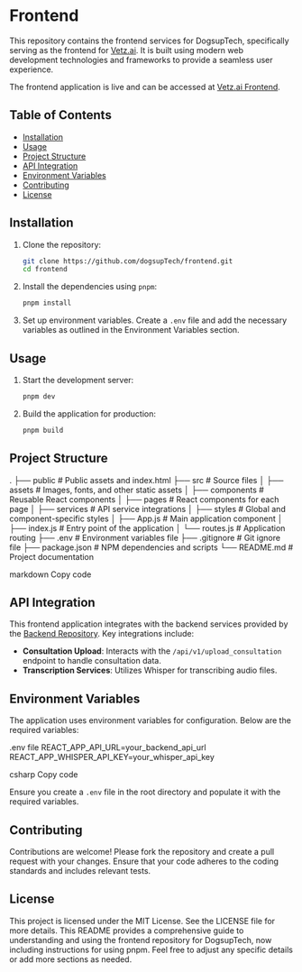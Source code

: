 # Frontend

This repository contains the frontend services for DogsupTech, specifically serving as the frontend for [Vetz.ai](https://vetz.ai). It is built using modern web development technologies and frameworks to provide a seamless user experience.

The frontend application is live and can be accessed at [Vetz.ai Frontend](https://nextjs-frontend-mzlwcya3uq-nw.a.run.app/).

## Table of Contents

- [Installation](#installation)
- [Usage](#usage)
- [Project Structure](#project-structure)
- [API Integration](#api-integration)
- [Environment Variables](#environment-variables)
- [Contributing](#contributing)
- [License](#license)

## Installation

1. Clone the repository:

    ```bash
    git clone https://github.com/dogsupTech/frontend.git
    cd frontend
    ```

2. Install the dependencies using `pnpm`:

    ```bash
    pnpm install
    ```

3. Set up environment variables. Create a `.env` file and add the necessary variables as outlined in the Environment Variables section.

## Usage

1. Start the development server:

    ```bash
    pnpm dev
    ```

2. Build the application for production:

    ```bash
    pnpm build
    ```

## Project Structure

.
├── public # Public assets and index.html
├── src # Source files
│ ├── assets # Images, fonts, and other static assets
│ ├── components # Reusable React components
│ ├── pages # React components for each page
│ ├── services # API service integrations
│ ├── styles # Global and component-specific styles
│ ├── App.js # Main application component
│ ├── index.js # Entry point of the application
│ └── routes.js # Application routing
├── .env # Environment variables file
├── .gitignore # Git ignore file
├── package.json # NPM dependencies and scripts
└── README.md # Project documentation

markdown
Copy code

## API Integration

This frontend application integrates with the backend services provided by the [Backend Repository](https://github.com/dogsupTech/backend). Key integrations include:

- **Consultation Upload**: Interacts with the `/api/v1/upload_consultation` endpoint to handle consultation data.
- **Transcription Services**: Utilizes Whisper for transcribing audio files.

## Environment Variables

The application uses environment variables for configuration. Below are the required variables:

.env file
REACT_APP_API_URL=your_backend_api_url
REACT_APP_WHISPER_API_KEY=your_whisper_api_key

csharp
Copy code

Ensure you create a `.env` file in the root directory and populate it with the required variables.

## Contributing

Contributions are welcome! Please fork the repository and create a pull request with your changes. Ensure that your code adheres to the coding standards and includes relevant tests.

## License

This project is licensed under the MIT License. See the LICENSE file for more details.
This README provides a comprehensive guide to understanding and using the frontend repository for DogsupTech, now including instructions for using pnpm. Feel free to adjust any specific details or add more sections as needed.
